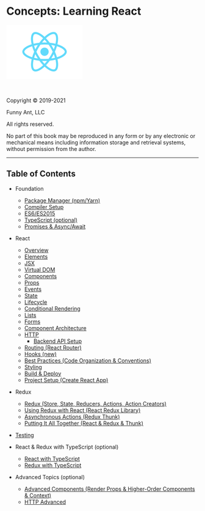 # Concepts: Learning React

![React Logo](./assets/react-logo.png)

<br />

Copyright © 2019-2021

Funny Ant, LLC

All rights reserved.

No part of this book may be reproduced in any form or by any electronic or mechanical means including
information storage and retrieval systems, without permission from the author.

<div style="page-break-after: always;"></div>

---

## Table of Contents

- Foundation
  - [Package Manager (npm/Yarn)](A1-PackageManager.md)
  - [Compiler Setup](A2-CompilerSetup.md)
  - [ES6/ES2015](A3-ES6.md)
  - [TypeScript (optional)](A4-TypeScript.md)
  - [Promises & Async/Await](A5-Promises.md)
  
  
- React

  - [Overview](01-React.md)
  - [Elements](02-Elements.md)
  - [JSX](03-JSX.md)
  - [Virtual DOM](04-VirtualDOM.md)
  - [Components](05-Components.md)
  - [Props](06-Props.md)
  - [Events](07-Events.md)
  - [State](08-State.md)
  - [Lifecycle](09-Lifecycle.md)
  - [Conditional Rendering](10-ConditionalRendering.md)
  - [Lists](11-Lists.md)
  - [Forms](12-Forms.md)
  - [Component Architecture](13-ComponentArchitecture.md)
  - [HTTP](14-HTTP.md)
    - [Backend API Setup](A6-BackendAPISetup.md)
  - [Routing (React Router)](15-Routing.md)
  - [Hooks (new)](16-Hooks.md)
  - [Best Practices (Code Organization & Conventions)](17-BestPractices.md)
  - [Styling](18-Styling.md)
  - [Build & Deploy](19-BuildDeploy.md)
  - [Project Setup (Create React App)](20-ProjectSetup.md)
 

- Redux
  - [Redux (Store, State, Reducers, Actions, Action Creators)](21-Redux.md)
  - [Using Redux with React (React Redux Library)](22-ReactRedux.md)
  - [Asynchronous Actions (Redux Thunk)](23-ReduxThunk)
  - [Putting It All Together (React & Redux & Thunk)](24-ReactReduxThunk.md)
  
- [Testing](25-Testing.md)

- React & Redux with TypeScript (optional)
  - [React with TypeScript](A11-ReactTypeScript.md) 
  - [Redux with TypeScript](A12-ReduxTypeScript.md) 


- Advanced Topics (optional)
  - [Advanced Components (Render Props & Higher-Order Components & Context)](A13-AdvancedComponents.md)
  - [HTTP Advanced](A15-AdvancedHTTP.md)

<!-- 
- Future
  - Type checking With PropTypes
  - Debugging Tips & Tricks
  - Animations (using ReactTransitionGroup)
  - Functional Programming -->

